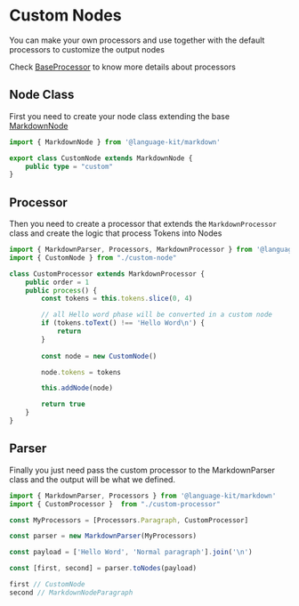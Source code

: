 # Custom Nodes

You can make your own processors and use together with the default processors to customize the output nodes

Check [BaseProcessor](/core/classes/baseprocessor) to know more details about processors

## Node Class

First you need to create your node class extending the base [MarkdownNode](/markdown/nodes/markdownnode)

```ts
import { MarkdownNode } from '@language-kit/markdown'

export class CustomNode extends MarkdownNode {
    public type = "custom"
}
```

## Processor

Then you need to create a processor that extends the `MarkdownProcessor` class
and create the logic that process Tokens into Nodes

```ts
import { MarkdownParser, Processors, MarkdownProcessor } from '@language-kit/markdown'
import { CustomNode } from "./custom-node"

class CustomProcessor extends MarkdownProcessor {
    public order = 1
    public process() {
        const tokens = this.tokens.slice(0, 4)

        // all Hello word phase will be converted in a custom node
        if (tokens.toText() !== 'Hello Word\n') {
            return
        }
        
        const node = new CustomNode()

        node.tokens = tokens

        this.addNode(node)

        return true
    }
}
```

## Parser

Finally you just need pass the custom processor to the MarkdownParser class and the output will be what we defined.

```ts
import { MarkdownParser, Processors } from '@language-kit/markdown'
import { CustomProcessor }  from "./custom-processor"

const MyProcessors = [Processors.Paragraph, CustomProcessor]

const parser = new MarkdownParser(MyProcessors)

const payload = ['Hello Word', 'Normal paragraph'].join('\n')

const [first, second] = parser.toNodes(payload)

first // CustomNode
second // MarkdownNodeParagraph
```